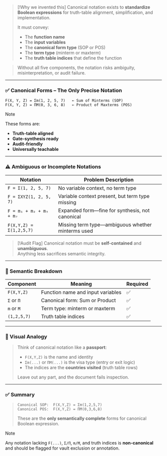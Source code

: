 > [!Why we invented this]
> Canonical notation exists to **standardize Boolean expressions** for truth-table alignment, simplification, and implementation.
>
> It must convey:
> - The **function name**
> - The **input variables**
> - The **canonical form type** (SOP or POS)
> - The **term type** (minterm or maxterm)
> - The **truth table indices** that define the function

> Without all five components, the notation risks ambiguity, misinterpretation, or audit failure.

---

### ✅ Canonical Forms – The Only Precise Notation

```plaintext
F(X, Y, Z) = Σm(1, 2, 5, 7)   ← Sum of Minterms (SOP)
F(X, Y, Z) = ΠM(0, 3, 6, 8)   ← Product of Maxterms (POS)
```

> [!Note]
> These forms are:
> - **Truth-table aligned**
> - **Gate-synthesis ready**
> - **Audit-friendly**
> - **Universally teachable**

---

### ⚠️ Ambiguous or Incomplete Notations

| Notation             | Problem Description                                  |
|----------------------|------------------------------------------------------|
| `F = Σ(1, 2, 5, 7)`   | No variable context, no term type                   |
| `F = ΣXYZ(1, 2, 5, 7)`| Variable context present, but term type missing     |
| `F = m₁ + m₂ + m₅ + m₇`| Expanded form—fine for synthesis, not canonical     |
| `F(X,Y,Z) = Σ(1,2,5,7)`| Missing term type—ambiguous whether minterms used  |

> [!Audit Flag]
> Canonical notation must be **self-contained** and **unambiguous**.  
> Anything less sacrifices semantic integrity.

---

### 🧩 Semantic Breakdown

| Component        | Meaning                                  | Required |
|------------------|-------------------------------------------|----------|
| `F(X,Y,Z)`       | Function name and input variables         | ✅        |
| `Σ` or `Π`       | Canonical form: Sum or Product            | ✅        |
| `m` or `M`       | Term type: minterm or maxterm             | ✅        |
| `(1,2,5,7)`      | Truth table indices                       | ✅        |

---

### 🧠 Visual Analogy

> Think of canonical notation like a **passport**:
> - `F(X,Y,Z)` is the name and identity
> - `Σm(...)` or `ΠM(...)` is the visa type (entry or exit logic)
> - The indices are the **countries visited** (truth table rows)
>
> Leave out any part, and the document fails inspection.

---

### ✅ Summary

> ```plaintext
> Canonical SOP:  F(X,Y,Z) = Σm(1,2,5,7)
> Canonical POS:  F(X,Y,Z) = ΠM(0,3,6,8)
> ```
> These are the **only semantically complete** forms for canonical Boolean expression.

> [!NOTE]
> Any notation lacking `F(...)`, `Σ/Π`, `m/M`, and truth indices is **non-canonical** and should be flagged for vault exclusion or annotation.

